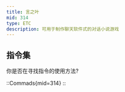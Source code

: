 ```yaml
---
title: 言之叶
mid: 314
type: ETC
description: 可用于制作聊天软件式的对话小说游戏
---
```


## 指令集

你是否在寻找指令的使用方法?

::Commads{mid=314}
::
